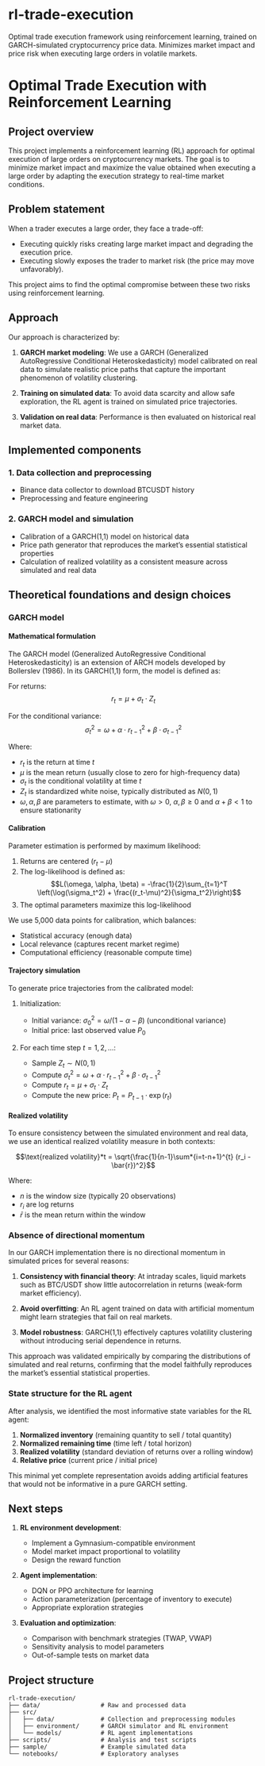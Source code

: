 # rl-trade-execution

Optimal trade execution framework using reinforcement learning, trained on GARCH-simulated cryptocurrency price data. Minimizes market impact and price risk when executing large orders in volatile markets.

# Optimal Trade Execution with Reinforcement Learning

## Project overview

This project implements a reinforcement learning (RL) approach for optimal execution of large orders on cryptocurrency markets. The goal is to minimize market impact and maximize the value obtained when executing a large order by adapting the execution strategy to real-time market conditions.

## Problem statement

When a trader executes a large order, they face a trade-off:

* Executing quickly risks creating large market impact and degrading the execution price.
* Executing slowly exposes the trader to market risk (the price may move unfavorably).

This project aims to find the optimal compromise between these two risks using reinforcement learning.

## Approach

Our approach is characterized by:

1. **GARCH market modeling**: We use a GARCH (Generalized AutoRegressive Conditional Heteroskedasticity) model calibrated on real data to simulate realistic price paths that capture the important phenomenon of volatility clustering.

2. **Training on simulated data**: To avoid data scarcity and allow safe exploration, the RL agent is trained on simulated price trajectories.

3. **Validation on real data**: Performance is then evaluated on historical real market data.

## Implemented components

### 1. Data collection and preprocessing

* Binance data collector to download BTCUSDT history
* Preprocessing and feature engineering

### 2. GARCH model and simulation

* Calibration of a GARCH(1,1) model on historical data
* Price path generator that reproduces the market’s essential statistical properties
* Calculation of realized volatility as a consistent measure across simulated and real data

## Theoretical foundations and design choices

### GARCH model

#### Mathematical formulation

The GARCH model (Generalized AutoRegressive Conditional Heteroskedasticity) is an extension of ARCH models developed by Bollerslev (1986). In its GARCH(1,1) form, the model is defined as:

For returns:
$$r_t = \mu + \sigma_t \cdot Z_t$$

For the conditional variance:
$$\sigma_t^2 = \omega + \alpha \cdot r_{t-1}^2 + \beta \cdot \sigma_{t-1}^2$$

Where:

* $r_t$ is the return at time $t$
* $\mu$ is the mean return (usually close to zero for high-frequency data)
* $\sigma_t$ is the conditional volatility at time $t$
* $Z_t$ is standardized white noise, typically distributed as $N(0,1)$
* $\omega, \alpha, \beta$ are parameters to estimate, with $\omega > 0$, $\alpha, \beta \ge 0$ and $\alpha + \beta < 1$ to ensure stationarity

#### Calibration

Parameter estimation is performed by maximum likelihood:

1. Returns are centered ($r_t - \mu$)
2. The log-likelihood is defined as:
   $$L(\omega, \alpha, \beta) = -\frac{1}{2}\sum_{t=1}^T \left(\log(\sigma_t^2) + \frac{(r_t-\mu)^2}{\sigma_t^2}\right)$$
3. The optimal parameters maximize this log-likelihood

We use 5,000 data points for calibration, which balances:

* Statistical accuracy (enough data)
* Local relevance (captures recent market regime)
* Computational efficiency (reasonable compute time)

#### Trajectory simulation

To generate price trajectories from the calibrated model:

1. Initialization:

   * Initial variance: $\sigma_0^2 = \omega/(1-\alpha-\beta)$ (unconditional variance)
   * Initial price: last observed value $P_0$

2. For each time step $t = 1, 2, \ldots$:

   * Sample $Z_t \sim N(0,1)$
   * Compute $\sigma_t^2 = \omega + \alpha \cdot r_{t-1}^2 + \beta \cdot \sigma_{t-1}^2$
   * Compute $r_t = \mu + \sigma_t \cdot Z_t$
   * Compute the new price: $P_t = P_{t-1} \cdot \exp(r_t)$

#### Realized volatility

To ensure consistency between the simulated environment and real data, we use an identical realized volatility measure in both contexts:

$$\text{realized volatility}*t = \sqrt{\frac{1}{n-1}\sum*{i=t-n+1}^{t} (r_i - \bar{r})^2}$$

Where:

* $n$ is the window size (typically 20 observations)
* $r_i$ are log returns
* $\bar{r}$ is the mean return within the window

### Absence of directional momentum

In our GARCH implementation there is no directional momentum in simulated prices for several reasons:

1. **Consistency with financial theory**: At intraday scales, liquid markets such as BTC/USDT show little autocorrelation in returns (weak-form market efficiency).

2. **Avoid overfitting**: An RL agent trained on data with artificial momentum might learn strategies that fail on real markets.

3. **Model robustness**: GARCH(1,1) effectively captures volatility clustering without introducing serial dependence in returns.

This approach was validated empirically by comparing the distributions of simulated and real returns, confirming that the model faithfully reproduces the market’s essential statistical properties.

### State structure for the RL agent

After analysis, we identified the most informative state variables for the RL agent:

1. **Normalized inventory** (remaining quantity to sell / total quantity)
2. **Normalized remaining time** (time left / total horizon)
3. **Realized volatility** (standard deviation of returns over a rolling window)
4. **Relative price** (current price / initial price)

This minimal yet complete representation avoids adding artificial features that would not be informative in a pure GARCH setting.

## Next steps

1. **RL environment development**:

   * Implement a Gymnasium-compatible environment
   * Model market impact proportional to volatility
   * Design the reward function

2. **Agent implementation**:

   * DQN or PPO architecture for learning
   * Action parameterization (percentage of inventory to execute)
   * Appropriate exploration strategies

3. **Evaluation and optimization**:

   * Comparison with benchmark strategies (TWAP, VWAP)
   * Sensitivity analysis to model parameters
   * Out-of-sample tests on market data

## Project structure

```
rl-trade-execution/
├── data/                 # Raw and processed data
├── src/
│   ├── data/             # Collection and preprocessing modules
│   ├── environment/      # GARCH simulator and RL environment
│   └── models/           # RL agent implementations
├── scripts/              # Analysis and test scripts
├── sample/               # Example simulated data
└── notebooks/            # Exploratory analyses
```

